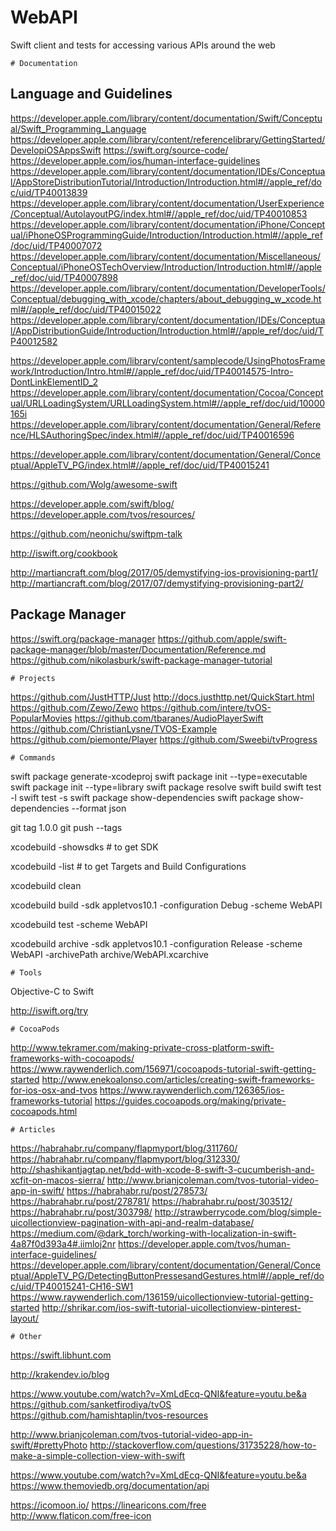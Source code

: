 # WebAPI
Swift client and tests for accessing various APIs around the web

    # Documentation

## Language and Guidelines

https://developer.apple.com/library/content/documentation/Swift/Conceptual/Swift_Programming_Language
https://developer.apple.com/library/content/referencelibrary/GettingStarted/DevelopiOSAppsSwift
https://swift.org/source-code/
https://developer.apple.com/ios/human-interface-guidelines
https://developer.apple.com/library/content/documentation/IDEs/Conceptual/AppStoreDistributionTutorial/Introduction/Introduction.html#//apple_ref/doc/uid/TP40013839
https://developer.apple.com/library/content/documentation/UserExperience/Conceptual/AutolayoutPG/index.html#//apple_ref/doc/uid/TP40010853
https://developer.apple.com/library/content/documentation/iPhone/Conceptual/iPhoneOSProgrammingGuide/Introduction/Introduction.html#//apple_ref/doc/uid/TP40007072
https://developer.apple.com/library/content/documentation/Miscellaneous/Conceptual/iPhoneOSTechOverview/Introduction/Introduction.html#//apple_ref/doc/uid/TP40007898
https://developer.apple.com/library/content/documentation/DeveloperTools/Conceptual/debugging_with_xcode/chapters/about_debugging_w_xcode.html#//apple_ref/doc/uid/TP40015022
https://developer.apple.com/library/content/documentation/IDEs/Conceptual/AppDistributionGuide/Introduction/Introduction.html#//apple_ref/doc/uid/TP40012582

https://developer.apple.com/library/content/samplecode/UsingPhotosFramework/Introduction/Intro.html#//apple_ref/doc/uid/TP40014575-Intro-DontLinkElementID_2
https://developer.apple.com/library/content/documentation/Cocoa/Conceptual/URLLoadingSystem/URLLoadingSystem.html#//apple_ref/doc/uid/10000165i
https://developer.apple.com/library/content/documentation/General/Reference/HLSAuthoringSpec/index.html#//apple_ref/doc/uid/TP40016596

https://developer.apple.com/library/content/documentation/General/Conceptual/AppleTV_PG/index.html#//apple_ref/doc/uid/TP40015241

https://github.com/Wolg/awesome-swift  

https://developer.apple.com/swift/blog/
https://developer.apple.com/tvos/resources/

https://github.com/neonichu/swiftpm-talk  

http://iswift.org/cookbook

http://martiancraft.com/blog/2017/05/demystifying-ios-provisioning-part1/
http://martiancraft.com/blog/2017/07/demystifying-provisioning-part2/

## Package Manager

https://swift.org/package-manager
https://github.com/apple/swift-package-manager/blob/master/Documentation/Reference.md
https://github.com/nikolasburk/swift-package-manager-tutorial

    # Projects

https://github.com/JustHTTP/Just
http://docs.justhttp.net/QuickStart.html
https://github.com/Zewo/Zewo
https://github.com/intere/tvOS-PopularMovies
https://github.com/tbaranes/AudioPlayerSwift
https://github.com/ChristianLysne/TVOS-Example
https://github.com/piemonte/Player
https://github.com/Sweebi/tvProgress

    # Commands

swift package generate-xcodeproj
swift package init --type=executable
swift package init --type=library
swift package resolve
swift build
swift test -l
swift test -s <testname>
swift package show-dependencies
swift package show-dependencies --format json

git tag 1.0.0
git push --tags

xcodebuild -showsdks # to get SDK
     
xcodebuild -list # to get Targets and Build Configurations

xcodebuild clean
    
xcodebuild build -sdk appletvos10.1 -configuration Debug -scheme WebAPI

xcodebuild test -scheme WebAPI

xcodebuild archive -sdk appletvos10.1 -configuration Release -scheme WebAPI -archivePath archive/WebAPI.xcarchive 


    # Tools
  
Objective-C to Swift
  
http://iswift.org/try

    # CocoaPods

http://www.tekramer.com/making-private-cross-platform-swift-frameworks-with-cocoapods/
https://www.raywenderlich.com/156971/cocoapods-tutorial-swift-getting-started
http://www.enekoalonso.com/articles/creating-swift-frameworks-for-ios-osx-and-tvos
https://www.raywenderlich.com/126365/ios-frameworks-tutorial
https://guides.cocoapods.org/making/private-cocoapods.html

    # Articles

https://habrahabr.ru/company/flapmyport/blog/311760/
https://habrahabr.ru/company/flapmyport/blog/312330/
http://shashikantjagtap.net/bdd-with-xcode-8-swift-3-cucumberish-and-xcfit-on-macos-sierra/
http://www.brianjcoleman.com/tvos-tutorial-video-app-in-swift/
https://habrahabr.ru/post/278573/
https://habrahabr.ru/post/278781/
https://habrahabr.ru/post/303512/
https://habrahabr.ru/post/303798/
http://strawberrycode.com/blog/simple-uicollectionview-pagination-with-api-and-realm-database/
https://medium.com/@dark_torch/working-with-localization-in-swift-4a87f0d393a4#.iimloj2nr
https://developer.apple.com/tvos/human-interface-guidelines/
https://developer.apple.com/library/content/documentation/General/Conceptual/AppleTV_PG/DetectingButtonPressesandGestures.html#//apple_ref/doc/uid/TP40015241-CH16-SW1
https://www.raywenderlich.com/136159/uicollectionview-tutorial-getting-started
http://shrikar.com/ios-swift-tutorial-uicollectionview-pinterest-layout/

    # Other

https://swift.libhunt.com

http://krakendev.io/blog

https://www.youtube.com/watch?v=XmLdEcq-QNI&feature=youtu.be&a
https://github.com/sanketfirodiya/tvOS
https://github.com/hamishtaplin/tvos-resources


http://www.brianjcoleman.com/tvos-tutorial-video-app-in-swift/#prettyPhoto
http://stackoverflow.com/questions/31735228/how-to-make-a-simple-collection-view-with-swift

https://www.youtube.com/watch?v=XmLdEcq-QNI&feature=youtu.be&a
https://www.themoviedb.org/documentation/api


https://icomoon.io/
https://linearicons.com/free
http://www.flaticon.com/free-icon
